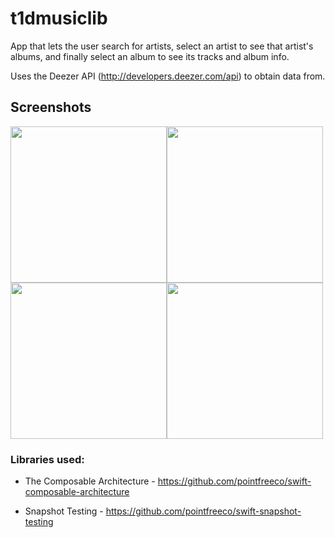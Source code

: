 # t1dmusiclib

App that lets the user search for artists, select an artist to see that artist's albums, and finally select an album to see its tracks and album info.

Uses the Deezer API (http://developers.deezer.com/api) to obtain data from.

## Screenshots
<img src="https://user-images.githubusercontent.com/24716871/160116579-166eabfe-cd48-465b-823d-049cdde1ff00.png" width="250"><img src="https://user-images.githubusercontent.com/24716871/160116584-4e517cba-9f7b-46c6-8ec3-3e4f8f3ec3a8.png" width="250"><img src="https://user-images.githubusercontent.com/24716871/160116587-6d97f455-44e0-426b-b8dd-27181d2367c7.png" width="250"><img src="https://user-images.githubusercontent.com/24716871/160116597-f84af1c4-12bd-47ff-ad29-4d75a9ae056e.png" width="250">

### Libraries used:
- The Composable Architecture - https://github.com/pointfreeco/swift-composable-architecture

- Snapshot Testing - https://github.com/pointfreeco/swift-snapshot-testing
